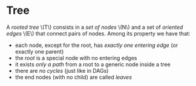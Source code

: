 # Tree
A *rooted tree* \\(T\\) consists in a *set of nodes* \\(N\\) and a set of *oriented edges* \\(E\\) that connect pairs of nodes. Among its property we have that:
* each node, except for the root, has *exactly one entering edge* (or exactly one parent)
* the *root* is a special node with no entering edges
* it exists *only a path* from a root to a generic node inside a tree
* there are *no cycles* (just like in DAGs)
* the end nodes (with no child) are called *leaves*
